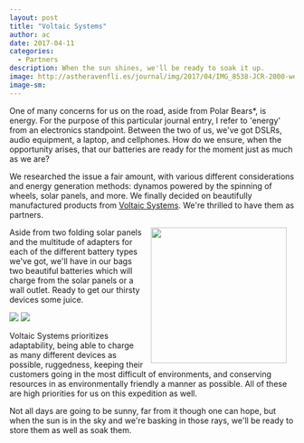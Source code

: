 ```yaml
---
layout: post
title: "Voltaic Systems"
author: ac
date: 2017-04-11
categories:
  - Partners
description: When the sun shines, we'll be ready to soak it up.
image: http://astheravenfli.es/journal/img/2017/04/IMG_8538-JCR-2000-web.jpg
image-sm:
---
```


One of many concerns for us on the road, aside from Polar Bears*, is energy. For the purpose of this particular journal entry, I refer to 'energy' from an electronics standpoint. Between the two of us, we've got DSLRs, audio equipment, a laptop, and cellphones. How do we ensure, when the opportunity arises, that our batteries are ready for the moment just as much as we are?

We researched the issue a fair amount, with various different considerations and energy generation methods: dynamos powered by the spinning of wheels, solar panels, and more. We finally decided on beautifully manufactured products from <a href="https://www.voltaicsystems.com/" target="blank">Voltaic Systems</a>. We're thrilled to have them as partners.

<a href="https://www.voltaicsystems.com/" target="blank"><img src="http://astheravenfli.es/journal/img/2017/04/voltaic-systems-240-web.png" class="logo" width="240" style="float:right;margin:0 1em;"></a>

Aside from two folding solar panels and the multitude of adapters for each of the different battery types we've got, we'll have in our bags two beautiful batteries which will charge from the solar panels or a wall outlet. Ready to get our thirsty devices some juice. 

<img src="http://astheravenfli.es/journal/img/2017/04/IMG_9476-JCR-2000-web.jpg">
<img src="http://astheravenfli.es/journal/img/2017/04/IMG_9457-JCR-2000-web.jpg">

Voltaic Systems prioritizes adaptability, being able to charge as many different devices as possible, ruggedness, keeping their customers going in the most difficult of environments, and conserving resources in as environmentally friendly a manner as possible. All of these are high priorities for us on this expedition as well.  

Not all days are going to be sunny, far from it though one can hope, but when the sun is in the sky and we're basking in those rays, we'll be ready to store them as well as soak them.